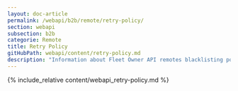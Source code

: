 ```yaml
---
layout: doc-article
permalink: /webapi/b2b/remote/retry-policy/
section: webapi
subsection: b2b
categorie: Remote
title: Retry Policy
gitHubPath: webapi/content/retry-policy.md
description: "Information about Fleet Owner API remotes blacklisting policy."
---
```


{% include_relative content/webapi_retry-policy.md %}